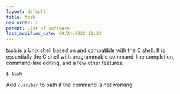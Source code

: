 ```yaml
---
layout: default
title: tcsh
nav_order: 2
parent: List of software
last_modified_date: 09/24/2022 11:33
---
```

tcsh is a Unix shell based on and compatible with the C shell. It is
essentially the C shell with programmable command-line completion,
command-line editing, and a few other features.

`$ tcsh`

Add `/usr/bin` to path if the command is not working.